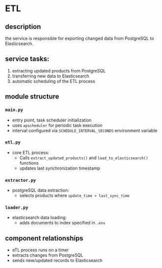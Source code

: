 # ETL

## description  
the service is responsible for exporting changed data from PostgreSQL to Elasticsearch.

## service tasks:  
1. extracting updated products from PostgreSQL  
2. transferring new data to Elasticsearch  
3. automatic scheduling of the ETL process  

## module structure  

### `main.py`  
- entry point, task scheduler initialization  
- uses `apscheduler` for periodic task execution  
- interval configured via `SCHEDULE_INTERVAL_SECONDS` environment variable  

### `etl.py`  
- core ETL process:  
  - Calls `extract_updated_products()` and `load_to_elasticsearch()` functions  
  - updates last synchronization timestamp  

### `extractor.py`  
- postgreSQL data extraction:  
  - selects products where `update_time > last_sync_time`  

### `loader.py`  
- elasticsearch data loading:  
  - adds documents to index specified in `.env`  

## component relationships  
- eTL process runs on a timer  
- extracts changes from PostgreSQL  
- sends new/updated records to Elasticsearch  